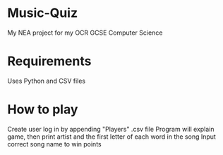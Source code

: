 # Music-Quiz
My NEA project for my OCR GCSE Computer Science

# Requirements
Uses Python and CSV files

# How to play
Create user log in by appending "Players" .csv file
Program will explain game, then print artist and the first letter of each word in the song
Input correct song name to win points
